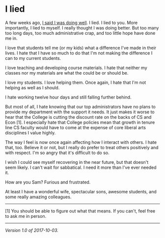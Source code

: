 I lied
======

A few weeks ago, [I said I was doing well](how-are-you-2017-09-08). I
lied. I lied to you.  More importantly, I lied to myself. I really thought
I was doing better. But too many too long days, too much administrative
crap, and too little hope have done me in.

I love that students tell me (or my kids) what a difference I've made
in their lives. I hate that I have so much to do that I'm not making
the difference I can to my current students.

I love teaching and developing course materials. I hate that neither my
classes nor my materials are what the could be or should be.

I love my students. I love helping them. Once again, I hate that I'm
not helping as well as I should.

I hate working twelve hour days and still falling further behind. 

But most of all, I hate knowing that our top administrators have no
plans to provide my department with the support it needs. It just makes
it worse to hear that the College is cutting the discount rate on the
backs of CS and Econ [1].  I especially hate that College policies mean
that growth in tenure line CS faculty would have to come at the expense
of core liberal arts disciplines I value highly.

The way I feel is now once again affecting how I interact with others. I
hate that, too.  Believe it or not, but I really do prefer to treat others
positively and with respect.  I'm so angry that it's difficult to do so.

I wish I could see myself recovering in the near future, but that doesn't
seem likely.  I can't wait for sabbatical. I need it more than I've ever
needed it.

How are you Sam?  Furious and frustrated. 

At least I have a wonderful wife, spectacular sons, awesome students,
and some really amazing colleagues.

---

[1] You should be able to figure out what that means.  If you can't,
feel free to ask me in person.

---

*Version 1.0 of 2017-10-03.*
